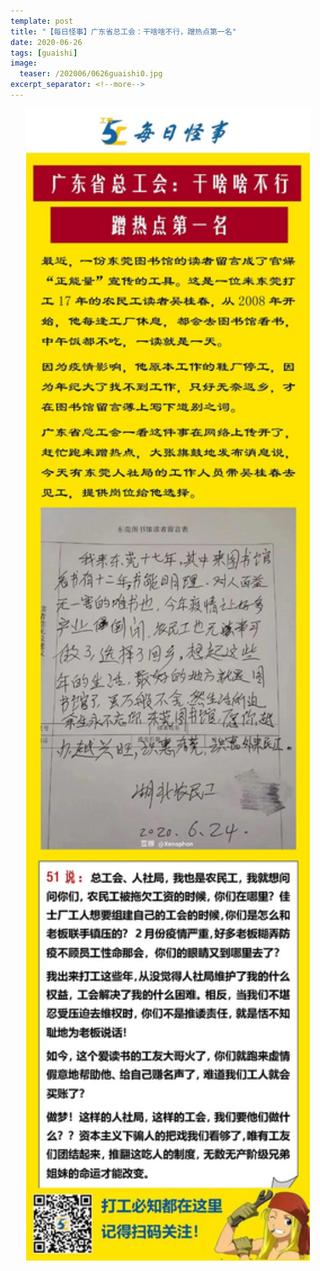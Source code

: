 ```yaml
---
template: post
title: "【每日怪事】广东省总工会：干啥啥不行，蹭热点第一名"
date: 2020-06-26
tags: [guaishi]
image:
  teaser: /202006/0626guaishi0.jpg
excerpt_separator: <!--more-->
---
```


<div style="text-align:center;color:grey"><img src="/images/202006/0626guaishi.jpg" width="90%"></div><br>

